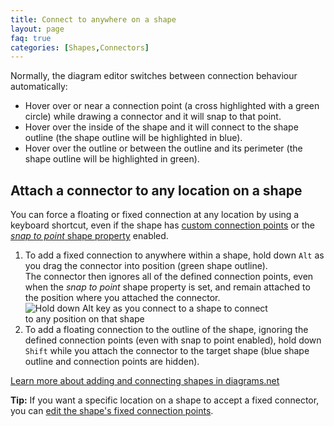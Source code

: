 ```yaml
---
title: Connect to anywhere on a shape
layout: page
faq: true
categories: [Shapes,Connectors]
---
```


Normally, the diagram editor switches between connection behaviour automatically:
* Hover over or near a connection point (a cross highlighted with a green circle) while drawing a connector and it will snap to that point.
* Hover over the inside of the shape and it will connect to the shape outline (the shape outline will be highlighted in blue). 
* Hover over the outline or between the outline and its perimeter (the shape outline will be highlighted in green).

## Attach a connector to any location on a shape

You can force a floating or fixed connection at any location by using a keyboard shortcut, even if the shape has [custom connection points](/doc/faq/shape-connection-points-customise.html) or the [_snap to point_ shape property](/doc/faq/snap-to-point.html) enabled.

1. To add a fixed connection to anywhere within a shape, hold down ``Alt`` as you drag the connector into position (green shape outline). 
<br />The connector then ignores all of the defined connection points, even when the _snap to point_ shape property is set, and remain attached to the position where you attached the connector. 
<br /><img src="/assets/img/blog/connect-to-shapes-anywhere.gif" style="width=100%;max-width:400px;height:auto;" alt="Hold down Alt key as you connect to a shape to connect to any position on that shape">
2. To add a floating connection to the outline of the shape, ignoring the defined connection points (even with snap to point enabled), hold down ``Shift`` while you attach the connector to the target shape (blue shape outline and connection points are hidden).

[Learn more about adding and connecting shapes in diagrams.net](/doc/faq/connect-shapes.html)

**Tip:** If you want a specific location on a shape to accept a fixed connector, you can [edit the shape's fixed connection points](/blog/edit-connection-points.html).